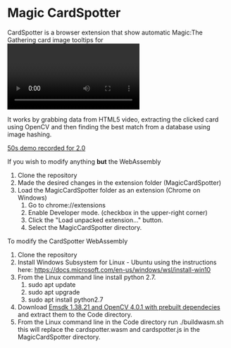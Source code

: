 Magic CardSpotter
=======
CardSpotter is a browser extension that show automatic Magic:The Gathering card image tooltips for <video> streams. Tooltip shows the card image with a scryfall link.

It works by grabbing data from HTML5 video, extracting the clicked card using OpenCV and then finding the best match from a database using image hashing.

[50s demo recorded for 2.0](https://www.youtube.com/watch?v=-vKsLunV8Kg)

If you wish to modify anything **but** the WebAssembly
1. Clone the repository
2. Made the desired changes in the extension folder (MagicCardSpotter)
3. Load the MagicCardSpotter folder as an extension (Chrome on Windows)
	1. Go to chrome://extensions
	2. Enable Developer mode. (checkbox in the upper-right corner)
	3. Click the "Load unpacked extension..." button.
	4. Select the MagicCardSpotter directory.

To modify the CardSpotter WebAssembly
1. Clone the repository
2. Install Windows Subsystem for Linux - Ubuntu using the instructions here: https://docs.microsoft.com/en-us/windows/wsl/install-win10
3. From the Linux command line install python 2.7.
	1. sudo apt update
	2. sudo apt upgrade
	3. sudo apt install python2.7
4. Download [Emsdk 1.38.21 and OpenCV 4.0.1 with prebuilt dependecies](https://drive.google.com/open?id=1yX-rDAqLdsOB1eRgUq45K8qBhxwGgWOo) and extract them to the Code directory.
5. From the Linux command line in the Code directory run ./buildwasm.sh this will replace the cardspotter.wasm and cardspotter.js in the MagicCardSpotter directory.


